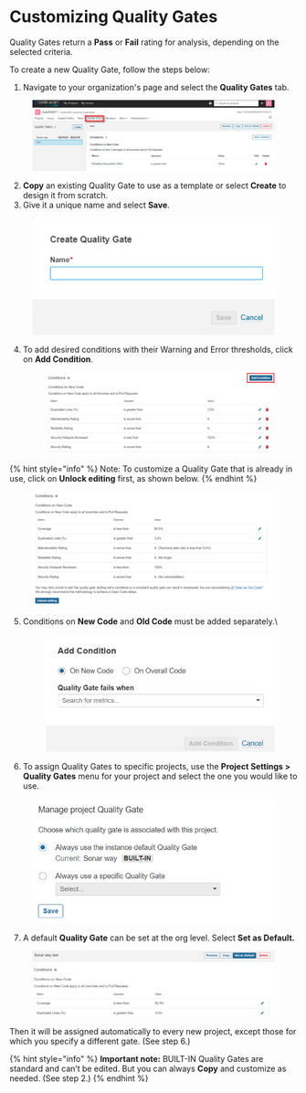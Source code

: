 # Customizing Quality Gates

Quality Gates return a **Pass** or **Fail** rating for analysis, depending on the selected criteria.

To create a new Quality Gate, follow the steps below:

1. Navigate to your organization's page and select the **Quality Gates** tab.

<figure><img src="../../../.gitbook/assets/image (69) (1) (1) (1) (1) (1).png" alt=""><figcaption></figcaption></figure>

2. **Copy** an existing Quality Gate to use as a template or select **Create** to design it from scratch.&#x20;
3. Give it a unique name and select **Save**.

<figure><img src="../../../.gitbook/assets/image (70) (1) (1) (1) (1) (1).png" alt=""><figcaption></figcaption></figure>

4.  To add desired conditions with their Warning and Error thresholds, click on **Add Condition**.&#x20;

    <figure><img src="../../../.gitbook/assets/image (1) (1).png" alt=""><figcaption></figcaption></figure>

{% hint style="info" %}
Note: To customize a Quality Gate that is already in use, click on **Unlock editing** first, as shown below.
{% endhint %}

<figure><img src="../../../.gitbook/assets/image (2) (1).png" alt=""><figcaption></figcaption></figure>

5.  Conditions on **New Code** and **Old Code** must be added separately.\


    <figure><img src="../../../.gitbook/assets/image (3) (1).png" alt="" width="482"><figcaption></figcaption></figure>
6. To assign Quality Gates to specific projects, use the **Project Settings > Quality Gates** menu for your project and select the one you would like to use.

<figure><img src="../../../.gitbook/assets/image (4) (1).png" alt=""><figcaption></figcaption></figure>

7. A default **Quality Gate** can be set at the org level. Select **Set as Default.**

<figure><img src="../../../.gitbook/assets/image (5) (1).png" alt=""><figcaption></figcaption></figure>

Then it will be assigned automatically to every new project, except those for which you specify a different gate. (See step 6.)

{% hint style="info" %}
**Important note:** BUILT-IN Quality Gates are standard and can’t be edited. But you can always **Copy** and customize as needed. (See step 2.)
{% endhint %}











